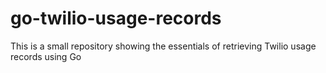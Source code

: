 # go-twilio-usage-records
This is a small repository showing the essentials of retrieving Twilio usage records using Go
